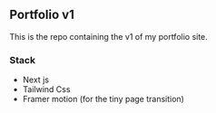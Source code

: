 ## Portfolio v1

This is the repo containing the v1 of my portfolio site.

### Stack
* Next js
* Tailwind Css
* Framer motion (for the tiny page transition)
